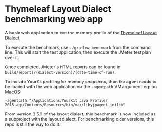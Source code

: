 
Thymeleaf Layout Dialect benchmarking web app
=============================================

A basic web application to test the memory profile of the
[Thymeleaf Layout Dialect](https://github.com/ultraq/thymeleaf-layout-dialect).

To execute the benchmark, use `./gradlew benchmark` from the command line.  This
will start the test application, then execute the JMeter test plan over it.

Once completed, JMeter's HTML reports can be found in `build/reports/(dialect-version)/(date-time-of-run)`.

To include YourKit profiling for memory snapshots, then the agent needs to be
loaded with the web application via the `-agentpath` VM argument.  eg: on MacOS:

`-agentpath:"/Applications/YourKit Java Profiler 2015.app/Contents/Resources/bin/mac/libyjpagent.jnilib"`

From version 2.5.0 of the layout dialect, this benchmark is now included as a
subproject with the layout dialect.  For benchmarking older versions, this repo
is still the way to do it.
